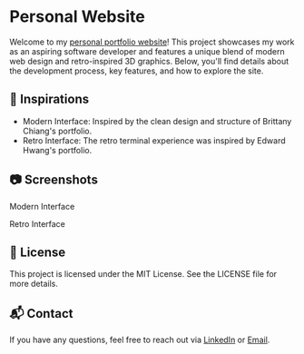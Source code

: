 # Personal Website
Welcome to my [personal portfolio website](https://luckeyduckey.github.io/)! This project showcases my work as an aspiring software developer and features a unique blend of modern web design and retro-inspired 3D graphics. Below, you'll find details about the development process, key features, and how to explore the site.

## 🎨 Inspirations
- Modern Interface: Inspired by the clean design and structure of Brittany Chiang's portfolio.
- Retro Interface: The retro terminal experience was inspired by Edward Hwang's portfolio.

## 📷 Screenshots
Modern Interface

Retro Interface

## 📄 License
This project is licensed under the MIT License. See the LICENSE file for more details.

## 📬 Contact
If you have any questions, feel free to reach out via [LinkedIn](https://www.google.com/) or [Email](mailto:charlieashtond@gmail.com).
